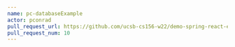 ```yaml
---
name: pc-databaseExample
actor: pconrad
pull_request_url: https://github.com/ucsb-cs156-w22/demo-spring-react-example-v2/pull/10
pull_request_num: 10
---
```

